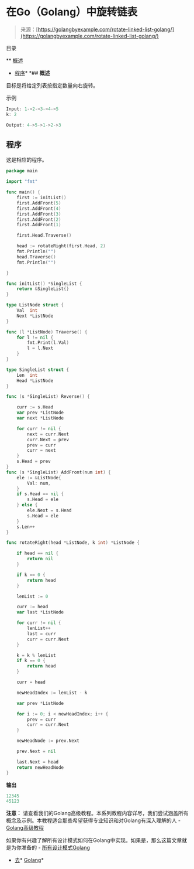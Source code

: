 <!--yml

类别：未分类

日期：2024-10-13 06:46:39

-->

# 在Go（Golang）中旋转链表

> 来源：[https://golangbyexample.com/rotate-linked-list-golang/](https://golangbyexample.com/rotate-linked-list-golang/)

目录

**   [概述](#Overview "Overview")

+   [程序](#Program "Program")*  *## **概述**

目标是将给定列表按指定数量向右旋转。

示例

```go
Input: 1->2->3->4->5
k: 2

Output: 4->5->1->2->3
```

## **程序**

这是相应的程序。

```go
package main

import "fmt"

func main() {
	first := initList()
	first.AddFront(5)
	first.AddFront(4)
	first.AddFront(3)
	first.AddFront(2)
	first.AddFront(1)

	first.Head.Traverse()

	head := rotateRight(first.Head, 2)
	fmt.Println("")
	head.Traverse()
	fmt.Println("")

}

func initList() *SingleList {
	return &SingleList{}
}

type ListNode struct {
	Val  int
	Next *ListNode
}

func (l *ListNode) Traverse() {
	for l != nil {
		fmt.Print(l.Val)
		l = l.Next
	}
}

type SingleList struct {
	Len  int
	Head *ListNode
}

func (s *SingleList) Reverse() {

	curr := s.Head
	var prev *ListNode
	var next *ListNode

	for curr != nil {
		next = curr.Next
		curr.Next = prev
		prev = curr
		curr = next
	}
	s.Head = prev
}
func (s *SingleList) AddFront(num int) {
	ele := &ListNode{
		Val: num,
	}
	if s.Head == nil {
		s.Head = ele
	} else {
		ele.Next = s.Head
		s.Head = ele
	}
	s.Len++
}

func rotateRight(head *ListNode, k int) *ListNode {

	if head == nil {
		return nil
	}

	if k == 0 {
		return head
	}

	lenList := 0

	curr := head
	var last *ListNode

	for curr != nil {
		lenList++
		last = curr
		curr = curr.Next
	}

	k = k % lenList
	if k == 0 {
		return head
	}

	curr = head

	newHeadIndex := lenList - k

	var prev *ListNode

	for i := 0; i < newHeadIndex; i++ {
		prev = curr
		curr = curr.Next
	}

	newHeadNode := prev.Next

	prev.Next = nil

	last.Next = head
	return newHeadNode
}
```

**输出**

```go
12345
45123
```

**注意：** 请查看我们的Golang高级教程。本系列教程内容详尽，我们尝试涵盖所有概念及示例。本教程适合那些希望获得专业知识和对Golang有深入理解的人 - [Golang高级教程](https://golangbyexample.com/golang-comprehensive-tutorial/)

如果你有兴趣了解所有设计模式如何在Golang中实现。如果是，那么这篇文章就是为你准备的 - [所有设计模式Golang](https://golangbyexample.com/all-design-patterns-golang/)

+   [去](https://golangbyexample.com/tag/go/)*   [Golang](https://golangbyexample.com/tag/golang/)*
